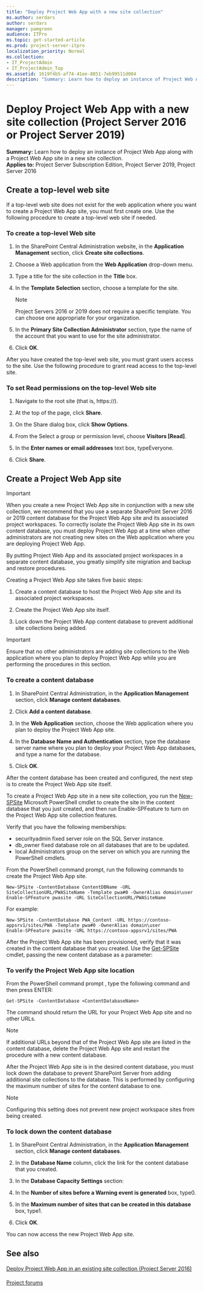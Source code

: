 ```yaml
---
title: "Deploy Project Web App with a new site collection"
ms.author: serdars
author: serdars
manager: pamgreen
audience: ITPro
ms.topic: get-started-article
ms.prod: project-server-itpro
localization_priority: Normal
ms.collection:
- IT_ProjectAdmin
- IT_ProjectAdmin_Top
ms.assetid: 1619f4b5-af74-41ee-8051-7eb99511d084
description: "Summary: Learn how to deploy an instance of Project Web App along with a Project Web App site in a new site collection."
---
```


# Deploy Project Web App with a new site collection (Project Server 2016 or Project Server 2019)

 **Summary:** Learn how to deploy an instance of Project Web App along with a Project Web App site in a new site collection.<br/>
**Applies to:** Project Server Subscription Edition, Project Server 2019, Project Server 2016

## Create a top-level web site

If a top-level web site does not exist for the web application where you want to create a Project Web App site, you must first create one. Use the following procedure to create a top-level web site if needed.

### To create a top-level Web site

1. In the SharePoint Central Administration website, in the **Application Management** section, click **Create site collections**.

2. Choose a Web application from the **Web Application** drop-down menu.

3. Type a title for the site collection in the **Title** box.

4. In the **Template Selection** section, choose a template for the site.

    > [!NOTE]
    > Project Servers 2016 or 2019 does not require a specific template. You can choose one appropriate for your organization. 

5. In the **Primary Site Collection Administrator** section, type the name of the account that you want to use for the site administrator.

6. Click **OK**.

After you have created the top-level web site, you must grant users access to the site. Use the following procedure to grant read access to the top-level site.

### To set Read permissions on the top-level Web site

1. Navigate to the root site (that is, https://<servername>).

2. At the top of the page, click **Share**.

3. On the Share dialog box, click **Show Options**.

4. From the Select a group or permission level, choose **<site> Visitors [Read]**.

5. In the **Enter names or email addresses** text box, typeEveryone.

6. Click **Share**.

## Create a Project Web App site

> [!IMPORTANT]
> When you create a new Project Web App site in conjunction with a new site collection, we recommend that you use a separate SharePoint Server 2016 or 2019 content database for the Project Web App site and its associated project workspaces. To correctly isolate the Project Web App site in its own content database, you must deploy Project Web App at a time when other administrators are not creating new sites on the Web application where you are deploying Project Web App. 

By putting Project Web App and its associated project workspaces in a separate content database, you greatly simplify site migration and backup and restore procedures.

Creating a Project Web App site takes five basic steps:

1. Create a content database to host the Project Web App site and its associated project workspaces.

2. Create the Project Web App site itself.

3. Lock down the Project Web App content database to prevent additional site collections being added.

> [!IMPORTANT]
> Ensure that no other administrators are adding site collections to the Web application where you plan to deploy Project Web App while you are performing the procedures in this section. 

### To create a content database

1. In SharePoint Central Administration, in the **Application Management** section, click **Manage content databases**.

2. Click **Add a content database**.

3. In the **Web Application** section, choose the Web application where you plan to deploy the Project Web App site.

4. In the **Database Name and Authentication** section, type the database server name where you plan to deploy your Project Web App databases, and type a name for the database.

5. Click **OK**.

After the content database has been created and configured, the next step is to create the Project Web App site itself.

To create a Project Web App site in a new site collection, you run the [New-SPSite](/powershell/module/sharepoint-server/new-spsite?view=sharepoint-ps) Microsoft PowerShell cmdlet to create the site in the content database that you just created, and then run Enable-SPFeature to turn on the Project Web App site collection features. 

Verify that you have the following memberships:

- securityadmin fixed server role on the SQL Server instance. 
- db_owner fixed database role on all databases that are to be updated.
- local Administrators group on the server on which you are running the PowerShell cmdlets.


From the PowerShell command prompt, run the following commands to create the Project Web App site.

```
New-SPSite -ContentDatabase ContentDBName -URL SiteCollectionURL/PWASiteName -Template pwa#0 -OwnerAlias domain\user
Enable-SPFeature pwasite -URL SiteCollectionURL/PWASiteName
```

For example:

```
New-SPSite -ContentDatabase PWA_Content -URL https://contoso-appsrv1/sites/PWA -Template pwa#0 -OwnerAlias domain\user
Enable-SPFeature pwasite -URL https://contoso-appsrv1/sites/PWA
```

After the Project Web App site has been provisioned, verify that it was created in the content database that you created. Use the [Get-SPSite](/powershell/module/sharepoint-server/get-spsite?view=sharepoint-ps) cmdlet, passing the new content database as a parameter:

### To verify the Project Web App site location

From the PowerShell command prompt , type the following command and then press ENTER:

    Get-SPSite -ContentDatabase <ContentDatabaseName>

The command should return the URL for your Project Web App site and no other URLs.

> [!NOTE]
> If additional URLs beyond that of the Project Web App site are listed in the content database, delete the Project Web App site and restart the procedure with a new content database.

After the Project Web App site is in the desired content database, you must lock down the database to prevent SharePoint Server from adding additional site collections to the database. This is performed by configuring the maximum number of sites for the content database to one. 

> [!NOTE]
> Configuring this setting does not prevent new project workspace sites from being created. 

### To lock down the content database

1. In SharePoint Central Administration, in the **Application Management** section, click **Manage content databases**.

2. In the **Database Name** column, click the link for the content database that you created.

3. In the **Database Capacity Settings** section:

1. In the **Number of sites before a Warning event is generated** box, type0.

2. In the **Maximum number of sites that can be created in this database** box, type1.

4. Click **OK**.

You can now access the new Project Web App site.

## See also

#### 

[Deploy Project Web App in an existing site collection (Project Server 2016)](deploy-project-web-app-in-an-existing-site-collection-project-server-2016.md)
#### 

[Project forums](https://social.technet.microsoft.com/Forums/en-US/category/project)